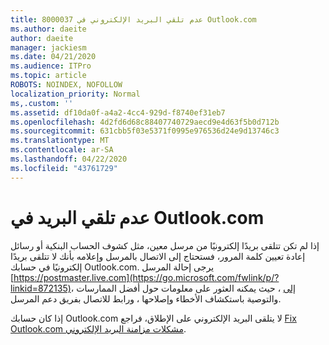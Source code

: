 ```yaml
---
title: 8000037 عدم تلقي البريد الإلكتروني في Outlook.com
ms.author: daeite
author: daeite
manager: jackiesm
ms.date: 04/21/2020
ms.audience: ITPro
ms.topic: article
ROBOTS: NOINDEX, NOFOLLOW
localization_priority: Normal
ms,.custom: ''
ms.assetid: df10da0f-a4a2-4cc4-929d-f8740ef31eb7
ms.openlocfilehash: 4d2fd6d68c88407740729aecd9e4d63f5b0d712b
ms.sourcegitcommit: 631cbb5f03e5371f0995e976536d24e9d13746c3
ms.translationtype: MT
ms.contentlocale: ar-SA
ms.lasthandoff: 04/22/2020
ms.locfileid: "43761729"
---
```

# <a name="not-receiving-mail-in-outlookcom"></a>عدم تلقي البريد في Outlook.com

إذا لم تكن تتلقى بريدًا إلكترونيًا من مرسل معين، مثل كشوف الحساب البنكية أو رسائل إعادة تعيين كلمة المرور، فستحتاج إلى الاتصال بالمرسل وإعلامه بأنك لا تتلقى بريدًا إلكترونيًا في حسابك Outlook.com. يرجى إحالة المرسل [https://postmaster.live.com](https://go.microsoft.com/fwlink/p/?linkid=872135)إلى ، حيث يمكنه العثور على معلومات حول أفضل الممارسات ، والتوصية باستكشاف الأخطاء وإصلاحها ، ورابط للاتصال بفريق دعم المرسل.
  
إذا كان حسابك Outlook.com لا يتلقى البريد الإلكتروني على الإطلاق، فراجع [Fix Outlook.com مشكلات مزامنة البريد الإلكتروني](https://go.microsoft.com/fwlink/p/?linkid=874363).
  

